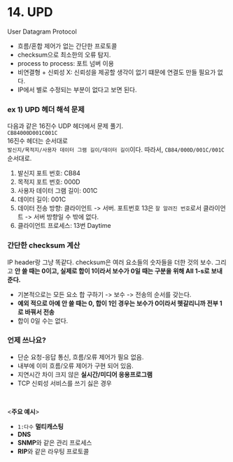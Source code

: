 # 14. UPD
User Datagram Protocol
- 흐름/혼합 제어가 없는 간단한 프로토콜
- checksum으로 최소한의 오류 탐지.
- process to process: 포트 넘버 이용
- 비연결형 + 신뢰성 X: 신뢰성을 제공할 생각이 없기 떄문에 연결도 만들 필요가 없다.
- IP에서 별로 수정되는 부분이 없다고 보면 된다.

### ex 1) UPD 헤더 해석 문제
다음과 같은 16진수 UDP 헤더에서 문제 풀기. <br>
`CB84000D001C001C` <br>
16진수 헤더는 순서대로 <br>
`발신지/목적지/사용자 데이터 그램 길이/데이터 길이`이다.
따라서, `CB84/000D/001C/001C`순서대로.
1. 발신지 포트 번호: CB84
2. 목적지 포트 번호: 000D
3. 사용자 데이터 그램 길이: 001C
4. 데이터 길이: 001C
5. 데이터 전송 방향: 클라이언트 -> 서버. 포트번호 13은 `잘 알려진 번호`로서 클라이언트 -> 서버 방향일 수 밖에 없다.
6. 클라이언트 프로세스: 13번 Daytime


### 간단한 checksum 계산
IP header랑 그냥 똑같다. 
checksum은 여러 요소들의 숫자들을 더한 것의 보수. 그리고 **안 쓸 때는 0이고, 실제로 합이 1이라서 보수가 0일 때는 구분을 위해 All 1-s로 보내준다.**
- 기본적으로는 모든 요소 합 구하기 -> 보수 -> 전송의 순서를 갖는다.
- **예외 적으로 아예 안 쓸 때는 0, 합이 1인 경우는 보수가 0이라서 헷갈리니까 전부 1로 바꿔서 전송**
- 합이 0일 수는 없다.

### 언제 쓰나요?
- 단순 요청-응답 통신, 흐름/오류 제어가 필요 없음.
- 내부에 이미 흐름/오류 제어가 구현 되어 있음.
- 지연시간 차이 크지 않은 **실시간/미디어 응용프로그램**
- TCP 신뢰성 서비스를 쓰기 싫은 경우
<br>

<**주요 예시**>
- `1:다수` **멀티캐스팅**
- **DNS**
- **SNMP**와 같은 관리 프로세스
- **RIP**와 같은 라우팅 프로토콜
